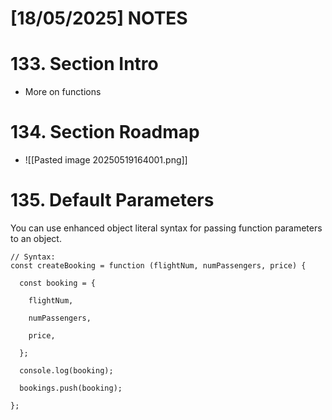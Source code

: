 
# [18/05/2025] NOTES

# 133. Section Intro

- More on functions
# 134. Section Roadmap

- ![[Pasted image 20250519164001.png]]
# 135. Default Parameters

You can use enhanced object literal syntax for passing function parameters to an object.

```
// Syntax:
const createBooking = function (flightNum, numPassengers, price) {

  const booking = {

    flightNum,

    numPassengers,

    price,

  };

  console.log(booking);

  bookings.push(booking);

};
```

